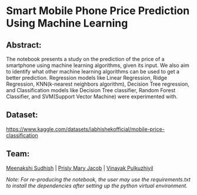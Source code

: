 # Smart Mobile Phone Price Prediction Using Machine Learning
## Abstract:
The notebook presents a study on the prediction of the price of a smartphone using machine learning algorithms, given its input. We also aim to identify what other machine learning algorithms can be used to get a better prediction. Regression models like Linear Regression, Ridge Regression, KNN(k-nearest neighbors algorithm), Decision Tree regression, and Classification models like Decision Tree classifier, Random Forest Classifier, and SVM(Support Vector Machine) were experimented with.

## Dataset:
https://www.kaggle.com/datasets/iabhishekofficial/mobile-price-classification

## Team:
[Meenakshi Sudhish](https://github.com/MinMint01) |
[Prisly Mary Jacob](https://github.com/prislymj) |
[Vinayak Pulkuzhiyil](https://github.com/VinayakVijay12)







*Note: For re-producing the notebook, the user may use the requirements.txt to install the dependencies after setting up the python virtual environment.*
